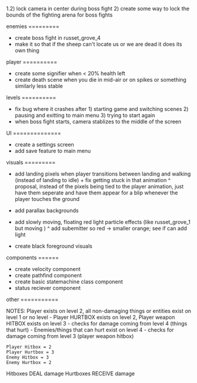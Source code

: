 1.2) lock camera in center during boss fight
2) create some way to lock the bounds of the fighting arena for boss fights


enemies =========
- create boss fight in russet_grove_4
- make it so that if the sheep can't locate us or we are dead it does its own thing

player ==========
- create some signifier when < 20% health left
- create death scene when you die in mid-air or on spikes or something similarly less stable

levels ==========
- fix bug where it crashes after 1) starting game and switching scenes 2) pausing and exitting to main menu 3) trying to start again
- when boss fight starts, camera stablizes to the middle of the screen

UI ==============
- create a settings screen
- add save feature to main menu

visuals =========
- add landing pixels when player transitions between landing and walking (instead of landing to idle) + fix getting stuck in that animation
		^ proposal, instead of the pixels being tied to the player animation, just have them seperate and have them appear for a blip whenever the player touches the ground

- add parallax backgrounds
- add slowly moving, floating red light particle effects (like russet_grove_1 but moving )
		^ add subemitter so red -> smaller orange; see if can add light
- create black foreground visuals

components ======
- create velocity component
- create pathfind component
- create basic statemachine class component
- status reciever component

other ===========




NOTES:
	Player exists on level 2, all non-damaging things or entities exist on level 1 or no level
	- Player HURTBOX exists on level 2, Player weapon HITBOX exists on level 3
		- checks for damage coming from level 4 (things that hurt)
	- Enemies/things that can hurt exist on level 4
		- checks for damage coming from level 3 (player weapon hitbox)
		
	Player Hitbox = 2
	Player Hurtbox = 3
	Enemy Hitbox = 3
	Enemy Hurtbox = 2
		
Hitboxes DEAL damage
Hurtboxes RECEIVE damage
